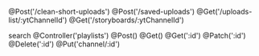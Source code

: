 @Post('/clean-short-uploads')
@Post('/saved-uploads')
@Get('/uploads-list/:ytChannelId')
@Get('/storyboards/:ytChannelId')

search
@Controller('playlists')
  @Post()
  @Get()
  @Get(':id')
  @Patch(':id')
  @Delete(':id')
  @Put('channel/:id')